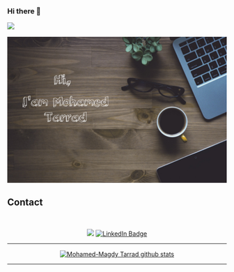 ### Hi there 👋

<!--
**Mohamed-Tarrad/Mohamed-Tarrad** is a ✨ _special_ ✨ repository because its `README.md` (this file) appears on your GitHub profile.

Here are some ideas to get you started:

- 🔭 I’m currently working on ...
- 🌱 I’m currently learning ...
- 👯 I’m looking to collaborate on ...
- 🤔 I’m looking for help with ...
- 💬 Ask me about ...
- 📫 How to reach me: ...
- 😄 Pronouns: ...
- ⚡ Fun fact: ...
-->

 ![](https://komarev.com/ghpvc/?username=Mohamed-Tarrad)

![Welcome!](welcome.jpg "My welcome Photo")

## Contact
<br>

<span align="center">
  
  <a href="mailto:mohamed.tarrad644@gmail.com"><img src="https://img.shields.io/badge/Gmail-D14836?style=for-the-badge&logo=gmail&logoColor=white" /></a>
  [![LinkedIn Badge](https://img.shields.io/badge/LinkedIn-0077B5?style=for-the-badge&logo=linkedin&logoColor=white)](https://www.linkedin.com/in/mohamed-tarrad-1b85761a9/)
</span>
***
 <a href="https://github.com/Mohamed-Tarrad"><img align="center" src="https://github-readme-stats.vercel.app/api?username=Mohamed-Tarrad&show_icons=true&include_all_commits=true&theme=buefy&hide_border=true" alt="Mohamed-Magdy Tarrad github stats" /></a> 
 ***


